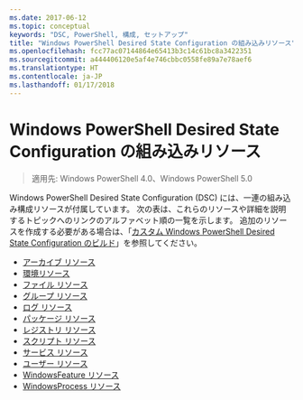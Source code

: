 ```yaml
---
ms.date: 2017-06-12
ms.topic: conceptual
keywords: "DSC, PowerShell, 構成, セットアップ"
title: "Windows PowerShell Desired State Configuration の組み込みリソース"
ms.openlocfilehash: fcc77ac07144864e65413b3c14c61bc8a3422351
ms.sourcegitcommit: a444406120e5af4e746cbbc0558fe89a7e78aef6
ms.translationtype: HT
ms.contentlocale: ja-JP
ms.lasthandoff: 01/17/2018
---
```

# <a name="built-in-windows-powershell-desired-state-configuration-resources"></a>Windows PowerShell Desired State Configuration の組み込みリソース

> 適用先: Windows PowerShell 4.0、Windows PowerShell 5.0

Windows PowerShell Desired State Configuration (DSC) には、一連の組み込み構成リソースが付属しています。 次の表は、これらのリソースや詳細を説明するトピックへのリンクのアルファベット順の一覧を示します。 追加のリソースを作成する必要がある場合は、「[カスタム Windows PowerShell Desired State Configuration のビルド](authoringResource.md)」を参照してください。

* [アーカイブ リソース](archiveResource.md)
* [環境リソース](environmentResource.md)
* [ファイル リソース](fileResource.md)
* [グループ リソース](groupResource.md)
* [ログ リソース](logResource.md)
* [パッケージ リソース](packageResource.md)
* [レジストリ リソース](registryResource.md)
* [スクリプト リソース](scriptResource.md)
* [サービス リソース](serviceResource.md)
* [ユーザー リソース](userResource.md)
* [WindowsFeature リソース](windowsfeatureResource.md)
* [WindowsProcess リソース](windowsProcessResource.md)

